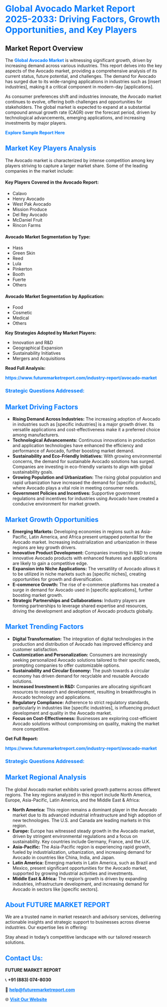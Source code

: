<h1 style="color: #007BFF;">Global Avocado Market Report 2025-2033: Driving Factors, Growth Opportunities, and Key Players</h1>

<section id="overview">
<h2>Market Report Overview</h2>
<p>The <a href="https://www.futuremarketreport.com/industry-report/avocado-market" style="color: #007BFF; text-decoration: none;"><strong>Global Avocado Market</strong></a> is witnessing significant growth, driven by increasing demand across various industries. This report delves into the key aspects of the Avocado market, providing a comprehensive analysis of its current status, future potential, and challenges. The demand for Avocado has surged due to its wide-ranging applications in industries such as [insert industries], making it a critical component in modern-day [applications].</p>
<p>As consumer preferences shift and industries innovate, the Avocado market continues to evolve, offering both challenges and opportunities for stakeholders. The global market is expected to expand at a substantial compound annual growth rate (CAGR) over the forecast period, driven by technological advancements, emerging applications, and increasing investments by major players.</p>
</section>

<section id="overview">
<p><a href="https://www.futuremarketreport.com/request-sample/reportId=50409" style="color: #007BFF; text-decoration: none;"><strong>Explore Sample Report Here</strong></a></p>
</section>

<section id="key-players">
<h2 style="color: #007BFF;">Market Key Players Analysis</h2>
<p>The Avocado market is characterized by intense competition among key players striving to capture a larger market share. Some of the leading companies in the market include:</p>
<h4>Key Players Covered in the Avocado Report:</h4>
<ul><li>Calavo</li><li>Henry Avocado</li><li>West Pak Avocado</li><li>Mission Produce</li><li>Del Rey Avocado</li><li>McDaniel Fruit</li><li>Rincon Farms</li></ul>
<h4>Avocado Market Segmentation by Type:</h4>
<ul><li>Hass</li><li>Green Skin</li><li>Reed</li><li>Lula</li><li>Pinkerton</li><li>Booth</li><li>Fuerte</li><li>Others</li></ul>

<h4>Avocado Market Segmentation by Application:</h4>
<ul><li>Food</li><li>Cosmetic</li><li>Medical</li><li>Others</li></ul>
<p><strong>Key Strategies Adopted by Market Players:</strong></p>
<ul>
<li>Innovation and R&D</li>
<li>Geographical Expansion</li>
<li>Sustainability Initiatives</li>
<li>Mergers and Acquisitions</li>
</ul>
</section>

<section>
<p><strong>Read Full Analysis: </strong></p><a href="https://www.futuremarketreport.com/industry-report/avocado-market" style="color: #007BFF; text-decoration: none;"><strong>https://www.futuremarketreport.com/industry-report/avocado-market</strong></a>
<h3 style="color: #007BFF;">Strategic Questions Addressed:</h3>
</section>

<section id="driving-factors">
<h2 style="color: #007BFF;">Market Driving Factors</h2>
<ul>
<li><strong>Rising Demand Across Industries:</strong> The increasing adoption of Avocado in industries such as [specific industries] is a major growth driver. Its versatile applications and cost-effectiveness make it a preferred choice among manufacturers.</li>
<li><strong>Technological Advancements:</strong> Continuous innovations in production and application technologies have enhanced the efficiency and performance of Avocado, further boosting market demand.</li>
<li><strong>Sustainability and Eco-Friendly Initiatives:</strong> With growing environmental concerns, the demand for sustainable Avocado solutions has surged. Companies are investing in eco-friendly variants to align with global sustainability goals.</li>
<li><strong>Growing Population and Urbanization:</strong> The rising global population and rapid urbanization have increased the demand for [specific products], where Avocado plays a vital role in meeting consumer needs.</li>
<li><strong>Government Policies and Incentives:</strong> Supportive government regulations and incentives for industries using Avocado have created a conducive environment for market growth.</li>
</ul>
</section>

<section id="growth-opportunities">
<h2 style="color: #007BFF;">Market Growth Opportunities</h2>
<ul>
<li><strong>Emerging Markets:</strong> Developing economies in regions such as Asia-Pacific, Latin America, and Africa present untapped potential for the Avocado market. Increasing industrialization and urbanization in these regions are key growth drivers.</li>
<li><strong>Innovative Product Development:</strong> Companies investing in R&D to create innovative Avocado products with enhanced features and applications are likely to gain a competitive edge.</li>
<li><strong>Expansion into Niche Applications:</strong> The versatility of Avocado allows it to be utilized in niche markets such as [specific niches], creating opportunities for growth and diversification.</li>
<li><strong>E-commerce Growth:</strong> The rise of e-commerce platforms has created a surge in demand for Avocado used in [specific applications], further boosting market growth.</li>
<li><strong>Strategic Partnerships and Collaborations:</strong> Industry players are forming partnerships to leverage shared expertise and resources, driving the development and adoption of Avocado products globally.</li>
</ul>
</section>

<section id="trending-factors">
<h2 style="color: #007BFF;">Market Trending Factors</h2>
<ul>
<li><strong>Digital Transformation:</strong> The integration of digital technologies in the production and distribution of Avocado has improved efficiency and customer satisfaction.</li>
<li><strong>Customization and Personalization:</strong> Consumers are increasingly seeking personalized Avocado solutions tailored to their specific needs, prompting companies to offer customizable options.</li>
<li><strong>Sustainability and Circular Economy:</strong> The push towards a circular economy has driven demand for recyclable and reusable Avocado solutions.</li>
<li><strong>Increased Investment in R&D:</strong> Companies are allocating significant resources to research and development, resulting in breakthroughs in Avocado technology and applications.</li>
<li><strong>Regulatory Compliance:</strong> Adherence to strict regulatory standards, particularly in industries like [specific industries], is influencing product development and quality in the Avocado market.</li>
<li><strong>Focus on Cost-Effectiveness:</strong> Businesses are exploring cost-efficient Avocado solutions without compromising on quality, making the market more competitive.</li>
</ul>
</section>

<section>
<p><strong>Get Full Report: </strong></p><a href="https://www.futuremarketreport.com/industry-report/avocado-market" style="color: #007BFF; text-decoration: none;"><strong>https://www.futuremarketreport.com/industry-report/avocado-market</strong></a>
<h3 style="color: #007BFF;">Strategic Questions Addressed:</h3>
</section>


<section id="regional-analysis">
<h2 style="color: #007BFF;">Market Regional Analysis</h2>
<p>The global Avocado market exhibits varied growth patterns across different regions. The key regions analyzed in this report include North America, Europe, Asia-Pacific, Latin America, and the Middle East & Africa:</p>
<ul>
<li><strong>North America:</strong> This region remains a dominant player in the Avocado market due to its advanced industrial infrastructure and high adoption of new technologies. The U.S. and Canada are leading markets in this region.</li>
<li><strong>Europe:</strong> Europe has witnessed steady growth in the Avocado market, driven by stringent environmental regulations and a focus on sustainability. Key countries include Germany, France, and the U.K.</li>
<li><strong>Asia-Pacific:</strong> The Asia-Pacific region is experiencing rapid growth, fueled by industrialization, urbanization, and increasing demand for Avocado in countries like China, India, and Japan.</li>
<li><strong>Latin America:</strong> Emerging markets in Latin America, such as Brazil and Mexico, present significant opportunities for the Avocado market, supported by growing industrial activities and investments.</li>
<li><strong>Middle East & Africa:</strong> The region’s growth is driven by expanding industries, infrastructure development, and increasing demand for Avocado in sectors like [specific sectors].</li>
</ul>
</section>

<footer>
<h2 style="color: #007BFF;">About FUTURE MARKET REPORT</h2>
<p>We are a trusted name in market research and advisory services, delivering actionable insights and strategic support to businesses across diverse industries. Our expertise lies in offering:</p>

<p>Stay ahead in today’s competitive landscape with our tailored research solutions.</p>

<h2 style="color: #007BFF;">Contact Us:</h2>
<p><strong>FUTURE MARKET REPORT</strong></p>
<p>📞 <strong>+91 (883) 074-8030</strong></p>
<p>📧 <strong><a href="mailto:help@futuremarketreport.com" style="color: #007BFF;">help@futuremarketreport.com</a></strong></p>
<p>🌐 <strong><a href="https://www.futuremarketreport.com/" style="color: #007BFF;">Visit Our Website</a></strong></p>
</footer>